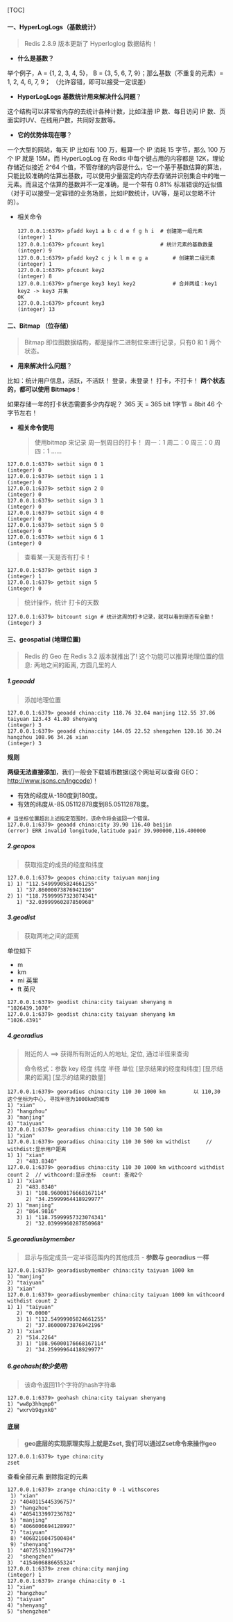 [TOC]



#### 一、HyperLogLogs（基数统计）

> Redis 2.8.9 版本更新了 Hyperloglog 数据结构！

- **什么是基数？**

举个例子，A = {1, 2, 3, 4, 5}， B = {3, 5, 6, 7, 9}；那么基数（不重复的元素）= 1, 2, 4, 6, 7, 9； （允许容错，即可以接受一定误差）

- **HyperLogLogs 基数统计用来解决什么问题**？

这个结构可以非常省内存的去统计各种计数，比如注册 IP 数、每日访问 IP 数、页面实时UV、在线用户数，共同好友数等。

- **它的优势体现在哪**？

一个大型的网站，每天 IP 比如有 100 万，粗算一个 IP 消耗 15 字节，那么 100 万个 IP 就是 15M。而 HyperLogLog 在 Redis 中每个键占用的内容都是 12K，理论存储近似接近 2^64 个值，不管存储的内容是什么，它一个基于基数估算的算法，只能比较准确的估算出基数，可以使用少量固定的内存去存储并识别集合中的唯一元素。而且这个估算的基数并不一定准确，是一个带有 0.81% 标准错误的近似值（对于可以接受一定容错的业务场景，比如IP数统计，UV等，是可以忽略不计的）。

- 相关命令

  ```shell
  127.0.0.1:6379> pfadd key1 a b c d e f g h i	# 创建第一组元素
  (integer) 1
  127.0.0.1:6379> pfcount key1					# 统计元素的基数数量
  (integer) 9
  127.0.0.1:6379> pfadd key2 c j k l m e g a		# 创建第二组元素
  (integer) 1
  127.0.0.1:6379> pfcount key2
  (integer) 8
  127.0.0.1:6379> pfmerge key3 key1 key2			# 合并两组：key1 key2 -> key3 并集
  OK
  127.0.0.1:6379> pfcount key3
  (integer) 13
  ```

#### 二、Bitmap （位存储）

> Bitmap 即位图数据结构，都是操作二进制位来进行记录，只有0 和 1 两个状态。

- **用来解决什么问题**？

比如：统计用户信息，活跃，不活跃！ 登录，未登录！ 打卡，不打卡！ **两个状态的，都可以使用 Bitmaps**！

如果存储一年的打卡状态需要多少内存呢？ 365 天 = 365 bit 1字节 = 8bit 46 个字节左右！

- **相关命令使用**

  > 使用bitmap 来记录 周一到周日的打卡！ 周一：1 周二：0 周三：0 周四：1 ......

```shell
127.0.0.1:6379> setbit sign 0 1
(integer) 0
127.0.0.1:6379> setbit sign 1 1
(integer) 0
127.0.0.1:6379> setbit sign 2 0
(integer) 0
127.0.0.1:6379> setbit sign 3 1
(integer) 0
127.0.0.1:6379> setbit sign 4 0
(integer) 0
127.0.0.1:6379> setbit sign 5 0
(integer) 0
127.0.0.1:6379> setbit sign 6 1
(integer) 0
```

> 查看某一天是否有打卡！

```shell
127.0.0.1:6379> getbit sign 3
(integer) 1
127.0.0.1:6379> getbit sign 5
(integer) 0
```

> 统计操作，统计 打卡的天数

```shell
127.0.0.1:6379> bitcount sign # 统计这周的打卡记录，就可以看到是否有全勤！
(integer) 3
```



#### 三、geospatial (地理位置)

> Redis 的 Geo 在 Redis 3.2 版本就推出了! 这个功能可以推算地理位置的信息: 两地之间的距离, 方圆几里的人

##### 1.geoadd

> 添加地理位置

```shell
127.0.0.1:6379> geoadd china:city 118.76 32.04 manjing 112.55 37.86 taiyuan 123.43 41.80 shenyang
(integer) 3
127.0.0.1:6379> geoadd china:city 144.05 22.52 shengzhen 120.16 30.24 hangzhou 108.96 34.26 xian
(integer) 3
```

**规则**

**两级无法直接添加**，我们一般会下载城市数据(这个网址可以查询 GEO： http://www.jsons.cn/lngcode)！

- 有效的经度从-180度到180度。
- 有效的纬度从-85.05112878度到85.05112878度。

```shell
# 当坐标位置超出上述指定范围时，该命令将会返回一个错误。
127.0.0.1:6379> geoadd china:city 39.90 116.40 beijin
(error) ERR invalid longitude,latitude pair 39.900000,116.400000
```



##### 2.geopos

> 获取指定的成员的经度和纬度

```shell
127.0.0.1:6379> geopos china:city taiyuan manjing
1) 1) "112.54999905824661255"
   1) "37.86000073876942196"
2) 1) "118.75999957323074341"
   1) "32.03999960287850968"
```



##### 3.geodist

> 获取两地之间的距离

单位如下

- m
- km
- mi 英里
- ft 英尺

```shell
127.0.0.1:6379> geodist china:city taiyuan shenyang m
"1026439.1070"
127.0.0.1:6379> geodist china:city taiyuan shenyang km
"1026.4391"
```



##### 4.georadius

> 附近的人 ==> 获得所有附近的人的地址, 定位, 通过半径来查询
>
> 命令格式：参数 key 经度 纬度 半径 单位 [显示结果的经度和纬度] [显示结果的距离] [显示的结果的数量]

```shell
127.0.0.1:6379> georadius china:city 110 30 1000 km			以 110,30 这个坐标为中心, 寻找半径为1000km的城市
1) "xian"
2) "hangzhou"
3) "manjing"
4) "taiyuan"
127.0.0.1:6379> georadius china:city 110 30 500 km
1) "xian"
127.0.0.1:6379> georadius china:city 110 30 500 km withdist     // withdist:显示用户距离
1) 1) "xian"
   2) "483.8340"
127.0.0.1:6379> georadius china:city 110 30 1000 km withcoord withdist count 2  // withcoord:显示坐标  count: 查询2个
1) 1) "xian"
   2) "483.8340"
   3) 1) "108.96000176668167114"
      2) "34.25999964418929977"
2) 1) "manjing"
   2) "864.9816"
   3) 1) "118.75999957323074341"
      2) "32.03999960287850968"
```



##### 5.georadiusbymember

> 显示与指定成员一定半径范围内的其他成员  - **参数与 georadius 一样**

```shell
127.0.0.1:6379> georadiusbymember china:city taiyuan 1000 km
1) "manjing"
2) "taiyuan"
3) "xian"
127.0.0.1:6379> georadiusbymember china:city taiyuan 1000 km withcoord withdist count 2
1) 1) "taiyuan"
   2) "0.0000"
   3) 1) "112.54999905824661255"
      2) "37.86000073876942196"
2) 1) "xian"
   2) "514.2264"
   3) 1) "108.96000176668167114"
      2) "34.25999964418929977"
```

 

##### 6.geohash(较少使用)

> 该命令返回11个字符的hash字符串

```shell
127.0.0.1:6379> geohash china:city taiyuan shenyang
1) "ww8p3hhqmp0"
2) "wxrvb9qyxk0"
```





#### 底层

> **geo底层的实现原理实际上就是Zset, 我们可以通过Zset命令来操作geo**

```shell
127.0.0.1:6379> type china:city
zset
```

查看全部元素 删除指定的元素

```shell
127.0.0.1:6379> zrange china:city 0 -1 withscores
 1) "xian"
 2) "4040115445396757"
 3) "hangzhou"
 4) "4054133997236782"
 5) "manjing"
 6) "4066006694128997"
 7) "taiyuan"
 8) "4068216047500484"
 9) "shenyang"
1)  "4072519231994779"
2)  "shengzhen"
3)  "4154606886655324"
127.0.0.1:6379> zrem china:city manjing
(integer) 1
127.0.0.1:6379> zrange china:city 0 -1
1) "xian"
2) "hangzhou"
3) "taiyuan"
4) "shenyang"
5) "shengzhen"
```


